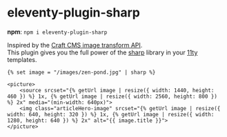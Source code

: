 # eleventy-plugin-sharp

**npm**: `npm i eleventy-plugin-sharp`  

Inspired by the [Craft CMS image transform API](https://craftcms.com/docs/3.x/image-transforms.html).  
This plugin gives you the full power of the [sharp](https://sharp.pixelplumbing.com/) library in your [11ty](https://www.11ty.dev/) templates.

```njk
{% set image = "/images/zen-pond.jpg" | sharp %}

<picture>
    <source srcset="{% getUrl image | resize({ width: 1440, height: 460 }) %} 1x, {% getUrl image | resize({ width: 2560, height: 800 }) %} 2x" media="(min-width: 640px)">
    <img class="articleHero-image" srcset="{% getUrl image | resize({ width: 640, height: 320 }) %} 1x, {% getUrl image | resize({ width: 1280, height: 640 }) %} 2x" alt="{{ image.title }}">
</picture>
```

